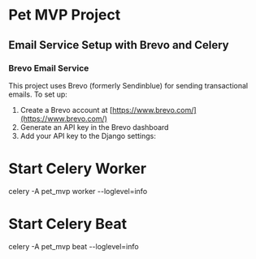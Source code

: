 # Pet MVP Project

## Email Service Setup with Brevo and Celery

### Brevo Email Service

This project uses Brevo (formerly Sendinblue) for sending transactional emails. To set up:

1. Create a Brevo account at [https://www.brevo.com/](https://www.brevo.com/)
2. Generate an API key in the Brevo dashboard
3. Add your API key to the Django settings:

# Start Celery Worker
celery -A pet_mvp worker --loglevel=info

# Start Celery Beat
celery -A pet_mvp beat --loglevel=info